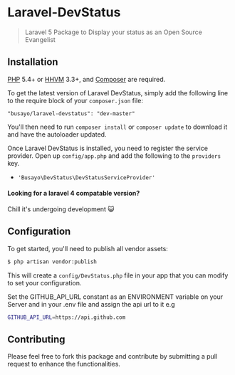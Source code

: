 # Laravel-DevStatus

> Laravel 5 Package to Display your status as an Open Source Evangelist

## Installation

[PHP](https://php.net) 5.4+ or [HHVM](http://hhvm.com) 3.3+, and [Composer](https://getcomposer.org) are required.

To get the latest version of Laravel DevStatus, simply add the following line to the require block of your `composer.json` file:

```
"busayo/laravel-devstatus": "dev-master"
```

You'll then need to run `composer install` or `composer update` to download it and have the autoloader updated.

Once Laravel DevStatus is installed, you need to register the service provider. Open up `config/app.php` and add the following to the `providers` key.

* `'Busayo\DevStatus\DevStatusServiceProvider'`

#### Looking for a laravel 4 compatable version?

Chill it's undergoing development :smiley_cat:


## Configuration

To get started, you'll need to publish all vendor assets:

```bash
$ php artisan vendor:publish
```

This will create a `config/DevStatus.php` file in your app that you can modify to set your configuration.

Set the GITHUB_API_URL constant as an ENVIRONMENT variable on your Server and in your .env file and assign the api url to it e.g

```bash
GITHUB_API_URL=https://api.github.com
```

## Contributing

Please feel free to fork this package and contribute by submitting a pull request to enhance the functionalities.


